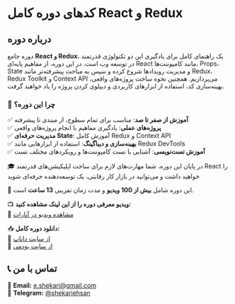 # کدهای دوره کامل React و Redux
## درباره دوره
دوره جامع **React و Redux**، یک راهنمای کامل برای یادگیری این دو تکنولوژی قدرتمند در توسعه وب است. در این دوره، از مفاهیم پایه‌ای React مانند کامپوننت‌ها، Props، State و مدیریت رویدادها شروع کرده و سپس به مباحث پیشرفته‌تر مانند Redux، Redux Toolkit و Context API می‌پردازیم. همچنین نحوه ساخت پروژه‌های واقعی، بهینه‌سازی کد، استفاده از ابزارهای کاربردی و دیپلوی کردن پروژه را یاد خواهید گرفت.

### 🎯 چرا این دوره؟
✅ **آموزش از صفر تا صد**: مناسب برای تمام سطوح، از مبتدی تا پیشرفته  
✅ **پروژه‌های عملی**: یادگیری مفاهیم با انجام پروژه‌های واقعی  
✅ **مدیریت حرفه‌ای State**: آموزش کامل Redux و Context API  
✅ **بهینه‌سازی و دیباگینگ**: استفاده از ابزارهایی مانند Redux DevTools  
✅ **آموزش تست‌نویسی**: آشنایی با تست کامپوننت‌ها و رویکردهای مختلف تست  

🎓 در پایان این دوره، شما مهارت‌های لازم برای ساخت اپلیکیشن‌های قدرتمند React را خواهید داشت و می‌توانید در بازار کار رقابتی، یک توسعه‌دهنده حرفه‌ای شوید 

📌 این دوره شامل **بیش از 100 ویدیو** و مدت زمان تقریبی **13 ساعت** است.  

📺 **ویدیو معرفی دوره را از این لینک مشاهده کنید:**  
🔗 [مشاهده ویدیو در آپارات](https://www.aparat.com/v/ackoe80)  

📥 **دانلود دوره کامل:**  
🔗 [از سایت داناپ](https://danup.ir/courses/react-and-redux-complete-course)  
🔗 [از سایت یودمی](https://www.udemy.com/course/complete-react-redux-course)  

## 📞 تماس با من
📧 **Email:** e.shekari@gmail.com  
📱 **Telegram:** [@shekariehsan](https://t.me/shekariehsan)  
